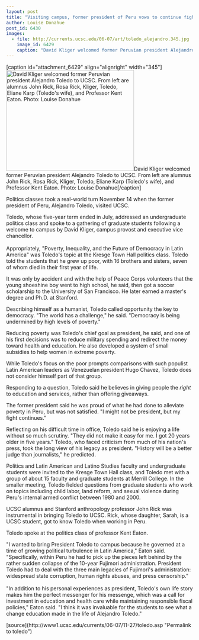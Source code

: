 ```yaml
---
layout: post
title: "Visiting campus, former president of Peru vows to continue fight against poverty"
author: Louise Donahue
post_id: 6430
images:
  - file: http://currents.ucsc.edu/06-07/art/toledo_alejandro.345.jpg
    image_id: 6429
    caption: "David Kliger welcomed former Peruvian president Alejandro Toledo to UCSC. From left are alumnus John Rick, Rosa Rick, Kliger, Toledo, Eliane Karp (Toledo's wife), and Professor Kent Eaton. Photo: Louise Donahue"
---
```


[caption id="attachment_6429" align="alignright" width="345"]<a href="http://localhost/mysite/wp-content/uploads/2006/11/toledo_alejandro.345.jpg"><img class="size-full wp-image-6429" src="http://localhost/mysite/wp-content/uploads/2006/11/toledo_alejandro.345.jpg" alt="David Kliger welcomed former Peruvian president Alejandro Toledo to UCSC. From left are alumnus John Rick, Rosa Rick, Kliger, Toledo, Eliane Karp (Toledo's wife), and Professor Kent Eaton. Photo: Louise Donahue" width="345" height="272" /></a>David Kliger welcomed former Peruvian president Alejandro Toledo to UCSC. From left are alumnus John Rick, Rosa Rick, Kliger, Toledo, Eliane Karp (Toledo's wife), and Professor Kent Eaton. Photo: Louise Donahue[/caption]
<a name="content" id="content"></a>
<p>
  Politics classes took a real-world turn November 14 when the former president of Peru, Alejandro Toledo, visited UCSC.
</p>
<p>
  Toledo, whose five-year term ended in July, addressed an undergraduate politics class and spoke to a gathering of graduate students following a welcome to campus by David Kliger, campus provost and executive vice chancellor.<br>
  <br>
  Appropriately, "Poverty, Inequality, and the Future of Democracy in Latin America" was Toledo's topic at the Kresge Town Hall politics class. Toledo told the students that he grew up poor, with 16 brothers and sisters, seven of whom died in their first year of life.
</p>
<p>
  It was only by accident and with the help of Peace Corps volunteers that the young shoeshine boy went to high school, he said, then got a soccer scholarship to the University of San Francisco. He later earned a master's degree and Ph.D. at Stanford.
</p>
<p>
  Describing himself as a humanist, Toledo called opportunity the key to democracy. "The world has a challenge," he said. "Democracy is being undermined by high levels of poverty."
</p>
<p>
  Reducing poverty was Toledo's chief goal as president, he said, and one of his first decisions was to reduce military spending and redirect the money toward health and education. He also developed a system of small subsidies to help women in extreme poverty.
</p>
<p>
  While Toledo's focus on the poor prompts comparisons with such populist Latin American leaders as Venezuelan president Hugo Chavez, Toledo does not consider himself part of that group.
</p>
<p>
  Responding to a question, Toledo said he believes in giving people the <i>right</i> to education and services, rather than offering giveaways.
</p>
<p>
  The former president said he was proud of what he had done to alleviate poverty in Peru, but was not satisfied. "I might not be president, but my fight continues."
</p>
<p>
  Reflecting on his difficult time in office, Toledo said he is enjoying a life without so much scrutiny. "They did not make it easy for me. I got 20 years older in five years." Toledo, who faced criticism from much of his nation's press, took the long view of his legacy as president. "History will be a better judge than journalists," he predicted.
</p>
<p>
  Politics and Latin American and Latino Studies faculty and undergraduate students were invited to the Kresge Town Hall class, and Toledo met with a group of about 15 faculty and graduate students at Merrill College. In the smaller meeting, Toledo fielded questions from graduate students who work on topics including child labor, land reform, and sexual violence during Peru's internal armed conflict between 1980 and 2000.
</p>
<p>
  UCSC alumnus and Stanford anthropology professor John Rick was instrumental in bringing Toledo to UCSC. Rick, whose daughter, Sarah, is a UCSC student, got to know Toledo when working in Peru.
</p>
<p>
  Toledo spoke at the politics class of professor Kent Eaton.
</p>
<p>
  "I wanted to bring President Toledo to campus because he governed at a time of growing political turbulence in Latin America," Eaton said. "Specifically, within Peru he had to pick up the pieces left behind by the rather sudden collapse of the 10-year Fujimori administration. President Toledo had to deal with the three main legacies of Fujimori's administration: widespread state corruption, human rights abuses, and press censorship."<br>
  <br>
  "In addition to his personal experiences as president, Toledo's own life story makes him the perfect messenger for his messenge, which was a call for investment in education and health care while maintaining responsible fiscal policies," Eaton said. "I think it was invaluable for the students to see what a change education made in the life of Alejandro Toledo."<br>
</p>
[source](http://www1.ucsc.edu/currents/06-07/11-27/toledo.asp "Permalink to toledo")
